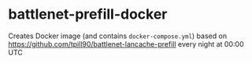 # battlenet-prefill-docker

Creates Docker image (and contains `docker-compose.yml`) based on https://github.com/tpill90/battlenet-lancache-prefill every night at 00:00 UTC